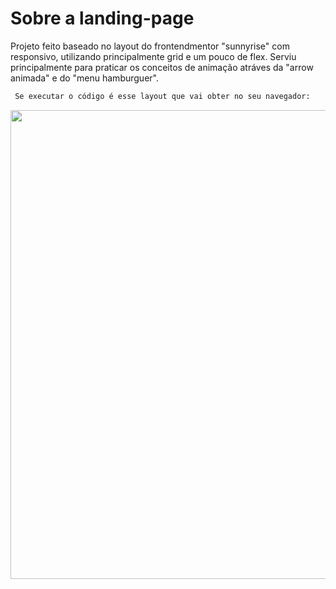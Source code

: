 # Sobre a landing-page
Projeto feito baseado no layout do frontendmentor "sunnyrise" com responsivo, utilizando principalmente grid e um pouco de flex.
Serviu principalmente para praticar os conceitos de animação atráves da "arrow animada" e do "menu hamburguer".
```bash
 Se executar o código é esse layout que vai obter no seu navegador:
```
<p align="center">
<img src="./src/images/xyz agency.gif"  width="750"/>
</p>
